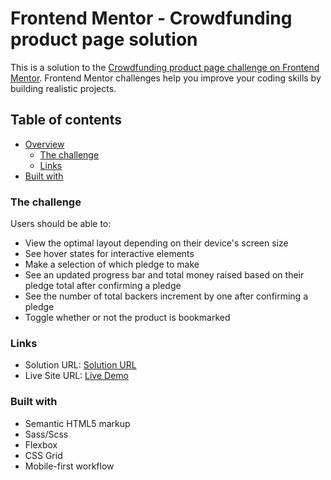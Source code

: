 # Frontend Mentor - Crowdfunding product page solution

This is a solution to the [Crowdfunding product page challenge on Frontend Mentor](https://www.frontendmentor.io/challenges/crowdfunding-product-page-7uvcZe7ZR). Frontend Mentor challenges help you improve your coding skills by building realistic projects. 

## Table of contents

- [Overview](#overview)
  - [The challenge](#the-challenge)
  - [Links](#links)
- [Built with](#built-with)


### The challenge

Users should be able to:

- View the optimal layout depending on their device's screen size
- See hover states for interactive elements
- Make a selection of which pledge to make
- See an updated progress bar and total money raised based on their pledge total after confirming a pledge
- See the number of total backers increment by one after confirming a pledge
- Toggle whether or not the product is bookmarked


### Links

- Solution URL: [Solution URL](https://www.frontendmentor.io/solutions/built-using-vanilla-js-and-scssbem-OmJ950jsL)
- Live Site URL: [Live Demo](https://umer-qasim.github.io/crowdfunding-challenge/)

### Built with

- Semantic HTML5 markup
- Sass/Scss
- Flexbox
- CSS Grid
- Mobile-first workflow